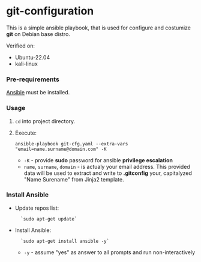 # git-configuration

This is a simple ansible playbook, that is used for configure and costumize **git** on Debian base distro.

Verified on:
* Ubuntu-22.04
* kali-linux

### Pre-requirements

[Ansible](#install-ansibles) must be installed.

### Usage

1. `cd` into project directory.
2. Execute:

    `ansible-playbook git-cfg.yaml --extra-vars "email=name.surname@domain.com" -K`
	* `-K` - provide **sudo** password for ansible **privilege escalation**
	* `name`, `surname`, `domain` - is actualy your email address.
		This provided data will be used to extract and write to **.gitconfig** your, capitalyzed "Name Surename" from Jinja2 template.

### Install Ansible

* Update repos list:

        `sudo apt-get update`

* Install Ansible:

        `sudo apt-get install ansible -y`
	* `-y` - assume "yes" as answer to all prompts and run non-interactively
